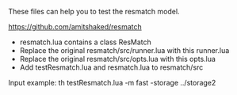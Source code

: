 These files can help you to test the resmatch model.

https://github.com/amitshaked/resmatch

- resmatch.lua contains a class ResMatch
- Replace the original resmatch/src/runner.lua with this runner.lua
- Replace the original resmatch/src/opts.lua with this opts.lua
- Add testResmatch.lua and resmatch.lua to resmatch/src

Input example: th testResmatch.lua -m fast -storage ../storage2
 
